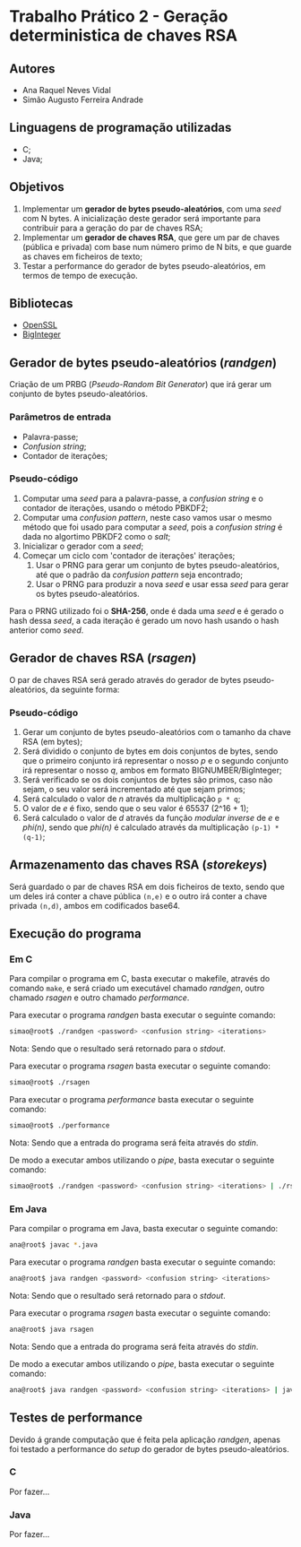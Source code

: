 # Trabalho Prático 2 - Geração deterministica de chaves RSA

## Autores
- Ana Raquel Neves Vidal
- Simão Augusto Ferreira Andrade

## Linguagens de programação utilizadas
- C;
- Java;

## Objetivos
1. Implementar um **gerador de bytes pseudo-aleatórios**, com uma *seed* com N bytes. A inicialização deste gerador será importante para contribuir para a geração do par de chaves RSA;
2. Implementar um **gerador de chaves RSA**, que gere um par de chaves (pública e privada) com base num número primo de N bits, e que guarde as chaves em ficheiros de texto;
3. Testar a performance do gerador de bytes pseudo-aleatórios, em termos de tempo de execução.

## Bibliotecas
- [OpenSSL](https://www.openssl.org/)
- [BigInteger](https://docs.oracle.com/javase/7/docs/api/java/math/BigInteger.html)

## Gerador de bytes pseudo-aleatórios (*randgen*)
Criação de um PRBG (*Pseudo-Random Bit Generator*) que irá gerar um conjunto de bytes pseudo-aleatórios.

### Parâmetros de entrada 
- Palavra-passe;
- *Confusion string*;
- Contador de iterações;

### Pseudo-código
1. Computar uma *seed* para a palavra-passe, a *confusion string* e o contador de iterações, usando o método PBKDF2;
2. Computar uma *confusion pattern*, neste caso vamos usar o mesmo método que foi usado para computar a *seed*, pois a *confusion string* é dada no algortimo PBKDF2 como o *salt*;
3. Inicializar o gerador com a *seed*;
4. Começar um ciclo com 'contador de iterações' iterações;
    1. Usar o PRNG para gerar um conjunto de bytes pseudo-aleatórios, até que o padrão da *confusion pattern* seja encontrado;
    2. Usar o PRNG para produzir a nova *seed* e usar essa *seed* para gerar os bytes pseudo-aleatórios.

Para o PRNG utilizado foi o **SHA-256**, onde é dada uma *seed* e é gerado o hash dessa *seed*, a cada iteração é gerado um novo hash usando o hash anterior como *seed*.

## Gerador de chaves RSA (*rsagen*)
O par de chaves RSA será gerado através do gerador de bytes pseudo-aleatórios, da seguinte forma:

### Pseudo-código
1. Gerar um conjunto de bytes pseudo-aleatórios com o tamanho da chave RSA (em bytes);
2. Será dividido o conjunto de bytes em dois conjuntos de bytes, sendo que o primeiro conjunto irá representar o nosso *p* e o segundo conjunto irá representar o nosso *q*, ambos em formato BIGNUMBER/BigInteger;
3. Será verificado se os dois conjuntos de bytes são primos, caso não sejam, o seu valor será incrementado até que sejam primos;
4. Será calculado o valor de *n* através da multiplicação `p * q`;
5. O valor de *e* é fixo, sendo que o seu valor é 65537 (2^16 + 1);
6. Será calculado o valor de *d* através da função *modular inverse* de *e* e *phi(n)*, sendo que *phi(n)* é calculado através da multiplicação `(p-1) * (q-1)`;


## Armazenamento das chaves RSA (*storekeys*)
Será guardado o par de chaves RSA em dois ficheiros de texto, sendo que um deles irá conter a chave pública `(n,e)` e o outro irá conter a chave privada `(n,d)`, ambos em codificados base64.


## Execução do programa

### Em C

Para compilar o programa em C, basta executar o makefile, através do comando `make`, e será criado um executável chamado *randgen*, outro chamado *rsagen* e outro chamado *performance*.

Para executar o programa *randgen* basta executar o seguinte comando:
```bash
simao@root$ ./randgen <password> <confusion string> <iterations>
```

Nota: Sendo que o resultado será retornado para o *stdout*.

Para executar o programa *rsagen* basta executar o seguinte comando:
```bash
simao@root$ ./rsagen
```

Para executar o programa *performance* basta executar o seguinte comando:
```bash
simao@root$ ./performance
```

Nota: Sendo que a entrada do programa será feita através do *stdin*.

De modo a executar ambos utilizando o *pipe*, basta executar o seguinte comando:
```bash
simao@root$ ./randgen <password> <confusion string> <iterations> | ./rsagen
```

### Em Java

Para compilar o programa em Java, basta executar o seguinte comando:
```bash
ana@root$ javac *.java
```

Para executar o programa *randgen* basta executar o seguinte comando:
```bash
ana@root$ java randgen <password> <confusion string> <iterations>
```

Nota: Sendo que o resultado será retornado para o *stdout*.

Para executar o programa *rsagen* basta executar o seguinte comando:
```bash
ana@root$ java rsagen
```

Nota: Sendo que a entrada do programa será feita através do *stdin*.

De modo a executar ambos utilizando o *pipe*, basta executar o seguinte comando:
```bash
ana@root$ java randgen <password> <confusion string> <iterations> | java rsagen
```


## Testes de performance

Devido á grande computação que é feita pela aplicação *randgen*, apenas foi testado a performance do *setup* do gerador de bytes pseudo-aleatórios.

### C
Por fazer...

### Java
Por fazer...